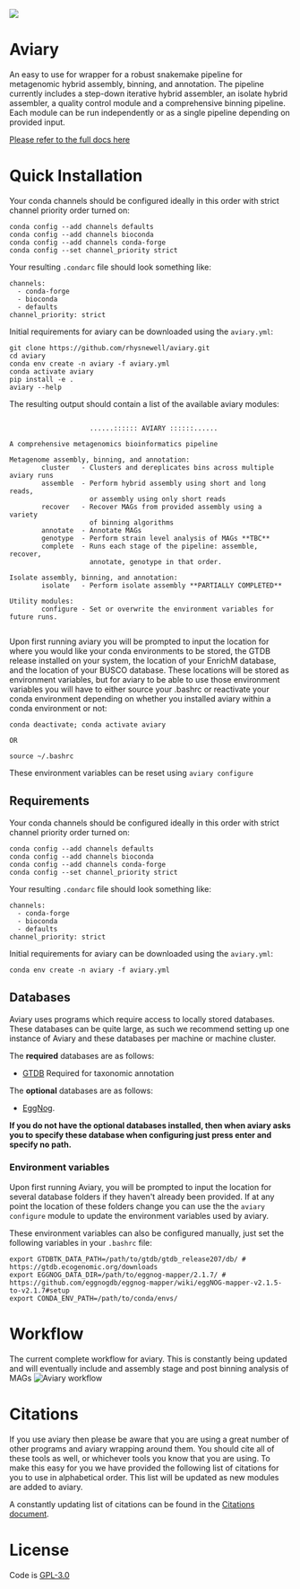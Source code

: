 ![](docs/_include/images/aviary_logo.png)

# Aviary
An easy to use for wrapper for a robust snakemake pipeline for metagenomic hybrid assembly, binning, and annotation. 
The pipeline currently includes a step-down iterative 
hybrid assembler, an isolate hybrid assembler, a quality control module and a 
comprehensive binning pipeline. Each module can be run independently or as a single pipeline depending on provided input.

[Please refer to the full docs here](https://rhysnewell.github.io/aviary)

# Quick Installation

Your conda channels should be configured ideally in this order with strict channel priority order
turned on:
```
conda config --add channels defaults
conda config --add channels bioconda
conda config --add channels conda-forge
conda config --set channel_priority strict
```

Your resulting `.condarc` file should look something like:
```
channels:
  - conda-forge
  - bioconda
  - defaults
channel_priority: strict
```

Initial requirements for aviary can be downloaded using the `aviary.yml`:
```
git clone https://github.com/rhysnewell/aviary.git
cd aviary
conda env create -n aviary -f aviary.yml
conda activate aviary
pip install -e .
aviary --help
```

The resulting output should contain a list of the available aviary modules:
```

                    ......:::::: AVIARY ::::::......

A comprehensive metagenomics bioinformatics pipeline

Metagenome assembly, binning, and annotation:
        cluster   - Clusters and dereplicates bins across multiple aviary runs
        assemble  - Perform hybrid assembly using short and long reads,
                    or assembly using only short reads
        recover   - Recover MAGs from provided assembly using a variety
                    of binning algorithms
        annotate  - Annotate MAGs
        genotype  - Perform strain level analysis of MAGs **TBC**
        complete  - Runs each stage of the pipeline: assemble, recover,
                    annotate, genotype in that order.

Isolate assembly, binning, and annotation:
        isolate   - Perform isolate assembly **PARTIALLY COMPLETED**

Utility modules:
        configure - Set or overwrite the environment variables for future runs.


```

Upon first running aviary you will be prompted to input the location for where you would like
your conda environments to be stored, the GTDB release installed on your system, the location of your
EnrichM database, and the location of your BUSCO database. These locations will be stored as environment
variables, but for aviary to be able to use those environment variables you will have to either source your .bashrc
or reactivate your conda environment depending on whether you installed aviary within a conda environment or not:

```
conda deactivate; conda activate aviary

OR

source ~/.bashrc
```

These environment variables can be reset using `aviary configure`

## Requirements

Your conda channels should be configured ideally in this order with strict channel priority order
turned on:
```
conda config --add channels defaults
conda config --add channels bioconda
conda config --add channels conda-forge
conda config --set channel_priority strict
```

Your resulting `.condarc` file should look something like:
```
channels:
  - conda-forge
  - bioconda
  - defaults
channel_priority: strict
```

Initial requirements for aviary can be downloaded using the `aviary.yml`:
```
conda env create -n aviary -f aviary.yml
```

## Databases

Aviary uses programs which require access to locally stored databases. These databases can be quite large, as such we recommend setting up one instance of Aviary and these databases per machine or machine cluster.

The **required** databases are as follows:
* [GTDB](https://gtdb.ecogenomic.org/downloads) Required for taxonomic annotation

The **optional** databases are as follows:
* [EggNog](https://github.com/eggnogdb/eggnog-mapper/wiki/eggNOG-mapper-v2.1.5-to-v2.1.7#setup).

**If you do not have the optional databases installed, then when aviary asks you to specify these database when configuring just press enter and specify no path.**

### Environment variables

Upon first running Aviary, you will be prompted to input the location for several database folders if
they haven't already been provided. If at any point the location of these folders change you can
use the the `aviary configure` module to update the environment variables used by aviary.

These environment variables can also be configured manually, just set the following variables in your `.bashrc` file:
```
export GTDBTK_DATA_PATH=/path/to/gtdb/gtdb_release207/db/ # https://gtdb.ecogenomic.org/downloads
export EGGNOG_DATA_DIR=/path/to/eggnog-mapper/2.1.7/ # https://github.com/eggnogdb/eggnog-mapper/wiki/eggNOG-mapper-v2.1.5-to-v2.1.7#setup
export CONDA_ENV_PATH=/path/to/conda/envs/
```

# Workflow
The current complete workflow for aviary. This is constantly being updated and will eventually include and assembly stage and
post binning analysis of MAGs
![Aviary workflow](figures/aviary_workflow.png)


# Citations
If you use aviary then please be aware that you are using a great number of other programs and aviary wrapping around them.
You should cite all of these tools as well, or whichever tools you know that you are using. To make this easy for you
we have provided the following list of citations for you to use in alphabetical order. This list will be updated as new
modules are added to aviary.

A constantly updating list of citations can be found in the [Citations document](https://rhysnewell.github.io/aviary/citations).

# License

Code is [GPL-3.0](LICENSE)
